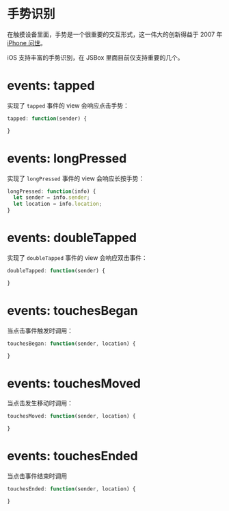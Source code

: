 # 手势识别

在触摸设备里面，手势是一个很重要的交互形式，这一伟大的创新得益于 2007 年 [iPhone 问世](https://www.youtube.com/watch?v=x7qPAY9JqE4)。

iOS 支持丰富的手势识别，在 JSBox 里面目前仅支持重要的几个。

# events: tapped

实现了 `tapped` 事件的 view 会响应点击手势：

```js
tapped: function(sender) {

}
```

# events: longPressed

实现了 `longPressed` 事件的 view 会响应长按手势：

```js
longPressed: function(info) {
  let sender = info.sender;
  let location = info.location;
}
```

# events: doubleTapped

实现了 `doubleTapped` 事件的 view 会响应双击事件：

```js
doubleTapped: function(sender) {

}
```

# events: touchesBegan

当点击事件触发时调用：

```js
touchesBegan: function(sender, location) {

}
```

# events: touchesMoved

当点击发生移动时调用：

```js
touchesMoved: function(sender, location) {

}
```

# events: touchesEnded

当点击事件结束时调用

```js
touchesEnded: function(sender, location) {

}
```